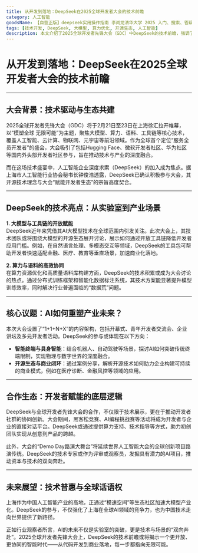 ```yaml
---
title: 从开发到落地：DeepSeek在2025全球开发者大会的技术前瞻
category: 人工智能
goodsName: 【自营正版】deepseek实用操作指南 李尚龙清华大学 2025 入门、搜索、答疑、写作 deepseek使用教程 ai时代生存手册 零基础掌握deepseek 从入门到精通deepseek教程自营
tags: [技术开发, DeepSeek, 大模型, 算力优化, 开源生态, 人工智能]
description: 本文介绍了2025全球开发者先锋大会（GDC）中DeepSeek的技术前瞻，强调了其在大模型、算力优化及开源生态方面的贡献。DeepSeek将在大会上展示如何通过开放工具链降低AI技术应用门槛，并加速其在金融、医疗、教育等行业的商业化落地。文章还探讨了DeepSeek在智能终端与具身智能、开源生态与商业闭环方面的核心议题，以及其如何通过黑客松竞赛和AI编程挑战赛等活动支持开发者社群的协同创新。DeepSeek的参与不仅促进了技术普惠，也为中国在全球AI领域的话语权提供了新的路径。适合关注AI技术发展及其产业应用的人士阅读。
---
```

# 从开发到落地：DeepSeek在2025全球开发者大会的技术前瞻

---

## **大会背景：技术驱动与生态共建**  
2025全球开发者先锋大会（GDC）将于2月21日至23日在上海徐汇拉开帷幕，以“模塑全球 无限可能”为主题，聚焦大模型、算力、语料、工具链等核心技术，覆盖人工智能、云计算、物联网、元宇宙等前沿领域。作为全球首个定位“服务全员开发者”的盛会，大会吸引了包括Hugging Face、微软开发者社区、华为社区等国内外头部开发者社区参与，旨在推动技术与产业的深度融合。  

而在这场技术盛宴中，人工智能企业深度求索（DeepSeek）的加入成为焦点。据上海市人工智能行业协会秘书长钟俊浩透露，DeepSeek已确认积极参与大会，其开源技术理念与大会“赋能开发者生态”的宗旨高度契合。  

---

## **DeepSeek的技术亮点：从实验室到产业场景**  
**1. 大模型与工具链的开放赋能**  
DeepSeek近年来凭借其AI大模型技术在全球范围内引发关注。此次大会上，其技术团队或将围绕大模型的开源生态展开讨论，展示如何通过开放工具链降低开发者应用门槛。例如，在自然语言处理、多模态交互等领域，DeepSeek的工具包可帮助开发者快速适配金融、医疗、教育等垂直场景，加速商业化落地。  

**2. 算力与语料的高效协同**  
在算力资源优化和高质量语料库构建方面，DeepSeek的技术积累或成为大会讨论的热点。通过分布式训练框架和智能化数据标注系统，其技术方案能显著提升模型训练效率，同时解决行业普遍面临的“数据荒”问题。  

---

## **核心议题：AI如何重塑产业未来？**  
本次大会设置了“1+1+N+X”的内容架构，包括开幕式、青年开发者交流会、企业讲坛及多元开发者活动。DeepSeek的参与或体现在以下方向：  
- **智能终端与具身智能**：结合机器人、自动驾驶等场景，探讨AI如何突破传统终端限制，实现物理与数字世界的深度融合。  
- **开源生态与商业闭环**：通过案例分享，解析开源技术如何助力企业构建可持续的商业模式，例如在医疗诊断、金融风控等领域的应用。  

---

## **合作生态：开发者赋能的底层逻辑**  
DeepSeek与全球开发者先锋大会的合作，不仅限于技术展示，更在于推动开发者社群的协同创新。大会期间，黑客松竞赛、AI编程挑战赛等活动将成为开发者与企业的直接对话平台。DeepSeek或通过提供算力支持、技术指导等方式，助力初创团队实现从创意到产品的跨越。  

此外，大会的“Demo Day路演大舞台”将延续世界人工智能大会的全球创新项目路演传统。DeepSeek的技术专家或作为评审或观察员，发掘具有潜力的AI项目，推动资本与技术的双向奔赴。  

---

## **未来展望：技术普惠与全球话语权**  
上海作为中国人工智能产业的高地，正通过“模速空间”等生态社区加速大模型产业化。DeepSeek的参与，不仅强化了上海在全球AI领域的竞争力，也为中国技术走向世界提供了新路径。  

正如行业观察者所言，AI的未来不仅是实验室的突破，更是技术与场景的“双向奔赴”。2025全球开发者先锋大会上，DeepSeek的技术前瞻或将揭示一个更开放、更协同的智能时代——从代码开发到商业落地，每一步都指向无限可能。  

